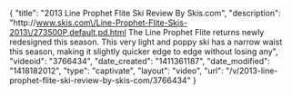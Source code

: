 {
    "title": "2013 Line Prophet Flite Ski Review By Skis.com",
    "description": "http:\/\/www.skis.com\/Line-Prophet-Flite-Skis-2013\/273500P,default,pd.html  The Line Prophet Flite returns newly redesigned this season. This very light and poppy ski has a narrow waist this season, making it slightly quicker edge to edge without losing any",
    "videoid": "3766434",
    "date_created": "1411361187",
    "date_modified": "1418182012",
    "type": "captivate",
    "layout": "video",
    "url": "\/v\/2013-line-prophet-flite-ski-review-by-skis-com\/3766434"
}